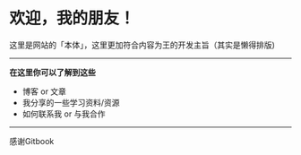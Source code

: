 # 欢迎，我的朋友！

这里是网站的「本体」，这里更加符合内容为王的开发主旨（其实是懒得排版\)

---

**在这里你可以了解到这些**

* 博客 or 文章
* 我分享的一些学习资料/资源
* 如何联系我 or 与我合作

---

  
感谢Gitbook



